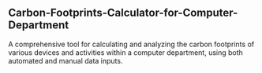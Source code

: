 ## Carbon-Footprints-Calculator-for-Computer-Department
A comprehensive tool for calculating and analyzing the carbon footprints of various devices and activities within a computer department, using both automated and manual data inputs.

